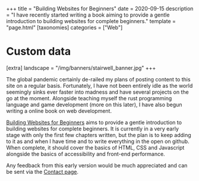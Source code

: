 +++
title = "Building Websites for Beginners"
date = 2020-09-15
description = "I have recently started writing a book aiming to provide a gentle introduction to building websites for complete beginners."
template = "page.html"
[taxonomies]
categories = ["Web"]

# Custom data
[extra]
landscape = "/img/banners/stairwell_banner.jpg"
+++
<div class="text-block">

The global pandemic certainly de-railed my plans of posting content to this site on a regular basis. Fortunately, I have not been entirely idle as the world seemingly sinks ever faster into madness and have several projects on the go at the moment. Alongside teaching myself the rust programming language and game development (more on this later), I have also begun writing a online book on web development.

<a href="https://bezpowell.github.io/building_websites_for_beginners/">Building Websites for Beginners</a> aims to provide a gentle introduction to building websites for complete beginners. It is currently in a very early stage with only the first few chapters written, but the plan is to keep adding to it as and when I have time and to write everything in the open on github. When complete, it should cover the basics of HTML, CSS and Javascript alongside the basics of accessibility and front-end performance.

Any feedback from this early version would be much appreciated and can be sent via the <a href="/contact">Contact page</a>.

</div>